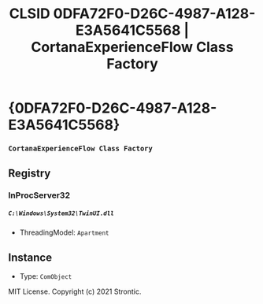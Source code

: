 ﻿---
title: "CLSID 0DFA72F0-D26C-4987-A128-E3A5641C5568 | CortanaExperienceFlow Class Factory"
excerpt: What is COM-Object CLSID 0DFA72F0-D26C-4987-A128-E3A5641C5568?
---

# {0DFA72F0-D26C-4987-A128-E3A5641C5568}

### `CortanaExperienceFlow Class Factory`

## Registry


### InProcServer32

##### `C:\Windows\System32\TwinUI.dll`
* ThreadingModel: `Apartment`

## Instance

* Type: `ComObject`

MIT License. Copyright (c) 2021 Strontic.


